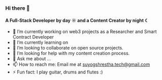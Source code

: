 ### Hi there 👋

#### A Full-Stack Developer by day ☼ and a Content Creator by night ☾

- 🔭 I’m currently working on web3 projects as a Researcher and Smart Contract Developer
- 🌱 I’m currently learning on 
- 👯 I’m looking to collaborate on open source projects.
- 🤔 I’m looking for help with my content creation process.
- 💬 Ask me about ...
- 📫 How to reach me: Email me at suyogshrestha.tech@gmail.com
- ⚡ Fun fact: I play guitar, drums and flutes :) 




